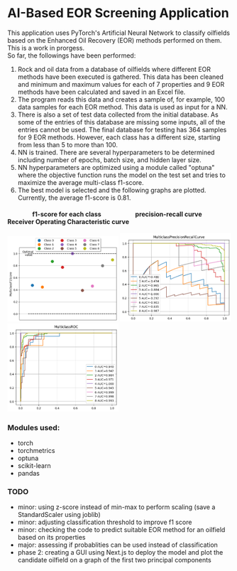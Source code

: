 # AI-Based EOR Screening Application
This application uses PyTorch's Artificial Neural Network to classify oilfields based on the Enhanced Oil Recovery (EOR) methods performed on them. <br>
This is a work in prorgess. <br>
So far, the followings have been performed: <br>
1. Rock and oil data from a database of oilfields where different EOR methods have been executed is gathered. This data has been cleaned and minimum and maximum values for each of 7 properties and 9 EOR methods have been calculated and saved in an Excel file.
2. The program reads this data and creates a sample of, for example, 100 data samples for each EOR method. This data is used as input for a NN.
3. There is also a set of test data collected from the initial database. As some of the entries of this database are missing some inputs, all of the entries cannot be used. The final database for testing has 364 samples for 9 EOR methods. However, each class has a different size, starting from less than 5 to more than 100.
4. NN is trained. There are several hyperparameters to be determined including number of epochs, batch size, and hidden layer size.
5. NN hyperparameters are optimized using a module called "optuna" where the objective function runs the model on the test set and tries to maximize the average multi-class f1-score.
6. The best model is selected and the following graphs are plotted. Currently, the average f1-score is 0.81.

#### &emsp;&emsp;&emsp;&emsp;f1-score for each class &emsp;&emsp;&emsp;&emsp;&emsp; precision-recall curve  &emsp;&emsp; &emsp;Receiver Operating Characteristic curve  <br>
<p float="left">
<img src="https://github.com/ca-sajad/EORScreeningApp/blob/main/saved_models/1/f1-score.png" alt="f1-score for each class" width="250"/>
<img src="https://github.com/ca-sajad/EORScreeningApp/blob/main/saved_models/1/precision-recall-curve.png" alt="precision-recall curve for each class" width="250"/>
<img src="https://github.com/ca-sajad/EORScreeningApp/blob/main/saved_models/1/roc-curve.png" alt="Receiver Operating Characteristic curve for each class" width="250"/>
</p>

### Modules used:
- torch
- torchmetrics
- optuna
- scikit-learn
- pandas

### TODO
- minor: using z-score instead of min-max to perform scaling (save a StandardScaler using joblib)
- minor: adjusting classification threshold to improve f1 score
- minor: checking the code to predict suitable EOR method for an oilfield based on its properties 
- major: assessing if probablities can be used instead of classification
- phase 2: creating a GUI using Next.js to deploy the model and plot the candidate oilfield on a graph of the first two principal components
